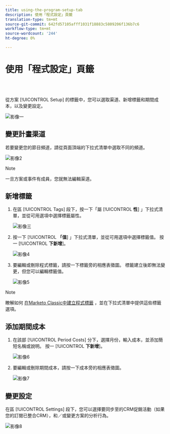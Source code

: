 ```yaml
---
title: using-the-program-setup-tab
description: 使用「程式設定」頁籤
translation-type: tm+mt
source-git-commit: 642fd57105afff1031f18883c5809206f136b7c6
workflow-type: tm+mt
source-wordcount: '244'
ht-degree: 0%

---
```



# 使用「程式設定」頁籤

<br> 

從方案 [!UICONTROL Setup] 的標籤中，您可以選取渠道、新增標籤和期間成本，以及變更設定。

![影像一](/help/sky/assets/programs/using-the-program-setup-tab/using-the-program-setup-tab-1.png)

## 變更計畫渠道

若要變更您的節目頻道，請從頁面頂端的下拉式清單中選取不同的頻道。

![影像2](/help/sky/assets/programs/using-the-program-setup-tab/using-the-program-setup-tab-2.png)

>[!NOTE]
>
>一旦方案或事件有成員，您就無法編輯渠道。

## 新增標籤

1. 在區 [!UICONTROL Tags] 段下，按一下「屬 [!UICONTROL **性**] 」下拉式清單，並從可用選項中選擇標籤屬性。

   ![影像三](/help/sky/assets/programs/using-the-program-setup-tab/using-the-program-setup-tab-3.png)

1. 按一下 [!UICONTROL **「值**] 」下拉式清單，並從可用選項中選擇標籤值。 按一 [!UICONTROL **下新增**]。

   ![影像4](/help/sky/assets/programs/using-the-program-setup-tab/using-the-program-setup-tab-4.png)

1. 要編輯或刪除程式標籤，請按一下標籤旁的相應表徵圖。 標籤建立後即無法變更，但您可以編輯標籤值。

   ![影像5](/help/sky/assets/programs/using-the-program-setup-tab/using-the-program-setup-tab-5.png)

>[!NOTE]
>
>瞭解如何 [在Marketo Classic中建立程式標籤](https://docs.marketo.com/display/public/DOCS/Create+a+New+Program+Tag+and+Tag+Values) ，並在下拉式清單中提供這些標籤選項。

## 添加期間成本

1. 在該部 [!UICONTROL Period Costs] 分下，選擇月份，輸入成本，並添加簡短名稱或說明。 按一 [!UICONTROL **下新增**]。

   ![影像6](/help/sky/assets/programs/using-the-program-setup-tab/using-the-program-setup-tab-6.png)

1. 要編輯或刪除期間成本，請按一下成本旁的相應表徵圖。

   ![影像7](/help/sky/assets/programs/using-the-program-setup-tab/using-the-program-setup-tab-7.png)

## 變更設定

在區 [!UICONTROL Settings] 段下，您可以選擇要同步至的CRM促銷活動（如果您的訂閱已整合CRM），和／或變更方案的分析行為。

![影像8](/help/sky/assets/programs/using-the-program-setup-tab/using-the-program-setup-tab-8.png)
